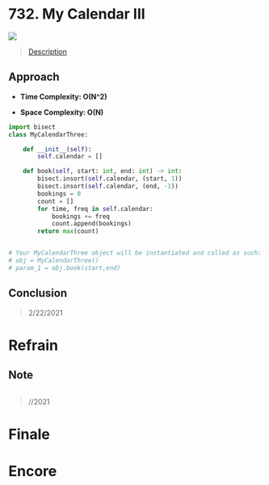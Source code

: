 # 732. My Calendar III

![](https://img.shields.io/badge/Difficulty-Hard-%23d9534f)

> [Description](https://leetcode.com/problems/my-calendar-iii/)

## Approach

- **Time Complexity: O(N^2)**

- **Space Complexity: O(N)**

```python
import bisect
class MyCalendarThree:

    def __init__(self):
        self.calendar = []

    def book(self, start: int, end: int) -> int:
        bisect.insort(self.calendar, (start, 1))
        bisect.insort(self.calendar, (end, -1))
        bookings = 0
        count = []
        for time, freq in self.calendar:
            bookings += freq
            count.append(bookings)
        return max(count)        


# Your MyCalendarThree object will be instantiated and called as such:
# obj = MyCalendarThree()
# param_1 = obj.book(start,end)
```

## Conclusion

> 2/22/2021

# Refrain

## Note

```python

```

> //2021

# Finale

# Encore